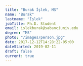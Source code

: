```yaml
---
title: "Burak İşlek, MS"
name: "Burak"
lastname: "İşlek"
jobTitle: Ph.D. Student
email: islekburak@sabanciuniv.edu
degree: "MS"
photo: "/images/person.jpg"
date: 2017-12-12T14:28:22-05:00
dateStarted: 2019-02-11
draft: false
current: true
---
```


